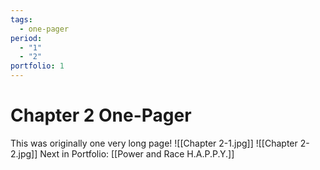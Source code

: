 ```yaml
---
tags:
  - one-pager
period:
  - "1"
  - "2"
portfolio: 1
---
```

# Chapter 2 One-Pager
This was originally one very long page!
![[Chapter 2-1.jpg]]
![[Chapter 2-2.jpg]]
Next in Portfolio: [[Power and Race H.A.P.P.Y.]]